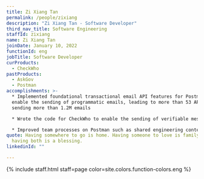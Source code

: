 ```yaml
---
title: Zi Xiang Tan
permalink: /people/zixiang
description: "Zi Xiang Tan - Software Developer"
third_nav_title: Software Engineering
staffId: zixiang
name: Zi Xiang Tan
joinDate: January 10, 2022
functionId: eng
jobTitle: Software Developer
curProducts:
  - CheckWho
pastProducts:
  - AskGov
  - Postman
accomplishments: >-
  * Implemented foundational transactional email API features for Postman to
  enable the sending of programmatic emails, leading to more than 53 API users
  sending more than 1.2M emails

  * Wrote the code for CheckWho to enable the sending of verifiable messages, leading to more than 10,000 man-hours saved from initial agency users

  * Improved team processes on Postman such as shared engineering context for decision-making and greater structure in engineering practices
quote: Having somewhere to go is home. Having someone to love is family. And
  having both is a blessing.
linkedinId: ""

---
```


{% include staff.html staff=page color=site.colors.function-colors.eng %}
